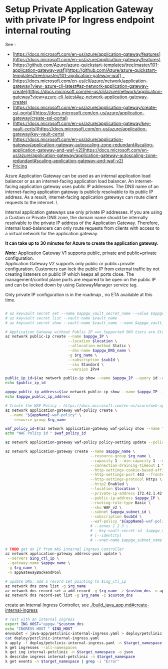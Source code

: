 
# Setup Private  Application Gateway  with private IP for Ingress endpoint internal routing

See :
- [https://docs.microsoft.com/en-us/azure/application-gateway/features](https://docs.microsoft.com/en-us/azure/application-gateway/features)
- [https://github.com/Azure/azure-quickstart-templates/tree/master/101-application-gateway-waf](https://github.com/Azure/azure-quickstart-templates/tree/master/101-application-gateway-waf) _
- [https://docs.microsoft.com/en-us/cli/azure/network/application-gateway?view=azure-cli-latest#az-network-application-gateway-create](https://docs.microsoft.com/en-us/cli/azure/network/application-gateway?view=azure-cli-latest#az-network-application-gateway-create)
- [https://docs.microsoft.com/en-us/azure/application-gateway/create-ssl-portal](https://docs.microsoft.com/en-us/azure/application-gateway/create-ssl-portal)
- [https://docs.microsoft.com/en-us/azure/application-gateway/key-vault-certs](https://docs.microsoft.com/en-us/azure/application-gateway/key-vault-certs)
- [https://docs.microsoft.com/en-us/azure/application-gateway/application-gateway-autoscaling-zone-redundant#scaling-application-gateway-and-waf-v2](https://docs.microsoft.com/en-us/azure/application-gateway/application-gateway-autoscaling-zone-redundant#scaling-application-gateway-and-waf-v2)
- [Pricing](https://azure.microsoft.com/en-us/pricing/details/application-gateway)

Azure Application Gateway can be used as an internal application load balancer or as an internet-facing application load balancer. An internet-facing application gateway uses public IP addresses. The DNS name of an internet-facing application gateway is publicly resolvable to its public IP address. As a result, internet-facing application gateways can route client requests to the internet. \

Internal application gateways use only private IP addresses. If you are using a Custom or Private DNS zone, the domain name should be internally resolvable to the private IP address of the Application Gateway. Therefore, internal load-balancers can only route requests from clients with access to a virtual network for the application gateway.

**It can take up to 30 minutes for Azure to create the application gateway.**

***Note:***
Application Gateway V1 supports public, private and public+private configuration. \
Application Gateway V2 supports only public or public+private configuration. 
Customers can lock the public IP from external traffic by not creating listeners on public IP which keeps all ports close. 
The management/control plane ports are required to be open on the public IP and can be locked down by using GatewayManager service tag.

Only private IP configuration is in the roadmap , no ETA available at this time.


```sh

# az keyvault secret set --name $appgw_vault_secret_name --value $appgw_vault_secret --description "AKS App. Gateway ${appName} Secret" --vault-name $vault_name
# az keyvault secret list --vault-name $vault_name
# az keyvault secret show --vault-name $vault_name --name $appgw_vault_secret_name --output tsv

# Application Gateway without Public IP ==> Supported SKU tiers are Standard,WAF. ==> WAF_v2 NOT SUPPORTED
az network public-ip create --name $appgw_IP \
                            --location $location \
                            --allocation-method Static \
                            --dns-name $appgw_DNS_name \
                            -g $rg_name \
                            --subscription $subId \
                            --sku Standard \
                            --version IPv4

public_ip_id=$(az network public-ip show --name $appgw_IP --query id -o tsv --subscription $subId -g $rg_name)
echo $public_ip_id

appgw_public_ip_address=$(az network public-ip show --name $appgw_IP --query ipAddress -o tsv --subscription $subId -g $rg_name)
echo $appgw_public_ip_address

# Create the WAF Policy : https://docs.microsoft.com/en-us/azure/web-application-firewall/ag/create-waf-policy-ag#configure-waf-rules-optional
az network application-gateway waf-policy create \
  --name "${appName}-waf-policy" \
  --resource-group $rg_name

waf_policy_id=$(az network application-gateway waf-policy show --name "${appName}-waf-policy" -g $rg_name --query id -o tsv)
echo "WAF Policy id " $waf_policy_id

az network application-gateway waf-policy policy-setting update --policy-name "${appName}-waf-policy" --mode Detection --state Enabled -g  $rg_name

az network application-gateway create --name $appgw_name \
                                      --resource-group $rg_name \
                                      --capacity 1 --min-capacity 1 --max-capacity 3  \
                                      --connection-draining-timeout 1 \
                                      --http-settings-cookie-based-affinity Enabled \
                                      --http-settings-port 443 --frontend-port 80 \
                                      --http-settings-protocol Https \
                                      --http2 Enabled \
                                      --location $location \
                                      --private-ip-address 172.42.1.42 \
                                      --public-ip-address $appgw_IP \
                                      --routing-rule-type Basic \
                                      --sku WAF_v2 \
                                      --subnet $appgw_subnet_id \
                                      --subscription $subId \
                                      --waf-policy "${appName}-waf-policy"
                                      # --zones 1 2 3 \
                                      # --key-vault-secret-id  $appgw_vault_secret_name  # https://docs.microsoft.com/en-us/azure/application-gateway/key-vault-certs
                                      # [--identity]
                                      # --vnet-name $appgw_subnet_name 

```

```sh
# TODO get an IP from AKS internal Ingress Controller
az network application-gateway address-pool update \
 --servers $ing_ctl_ip \
 --gateway-name $appgw_name \
 -g $rg_name \
 -n appGatewayBackendPool

# update DNS: add a record set pointing to $ing_ctl_ip
az network dns zone list -g $rg_name
az network dns record-set a add-record -g $rg_name -z $custom_dns -n appgw -a $appgw_public_ip_address --ttl 300 # (300s = 5 minutes)
az network dns record-set list -g $rg_name -z $custom_dns
```

create an Internal Ingress Controller, see [./build_java_app.md#create-internal-ingress](./build_java_app.md#create-internal-ingress)

```sh
# Test with an internal Ingress  
export ING_HOST="appgw."$custom_dns
echo "INGRESS HOST " $ING_HOST
envsubst < java-app/petclinic-internal-ingress.yaml > deploy/petclinic-internal-ingress.yaml 
cat deploy/petclinic-internal-ingress.yaml 
k apply -f deploy/petclinic-internal-ingress.yaml -n $target_namespace
k get ingresses --all-namespaces
k get ing internal-petclinic -n $target_namespace -o json
k describe ingress internal-petclinic -n $target_namespace
k get events -n $target_namespace | grep -i "Error"
```